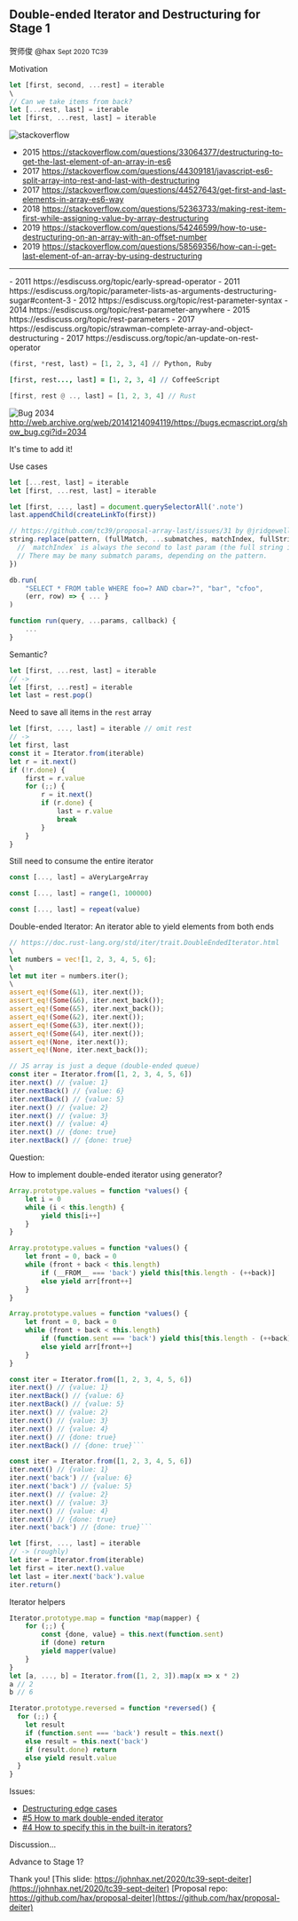 Double-ended Iterator and
Destructuring for Stage 1
--------------------------------------------------------
<div>贺师俊 @hax <small>Sept 2020 TC39</small></div>

Motivation

```js
let [first, second, ...rest] = iterable
\
// Can we take items from back?
let [...rest, last] = iterable
let [first, ...rest, last] = iterable
```

![stackoverflow](so.png)

- 2015 https://stackoverflow.com/questions/33064377/destructuring-to-get-the-last-element-of-an-array-in-es6
- 2017 https://stackoverflow.com/questions/44309181/javascript-es6-split-array-into-rest-and-last-with-destructuring
- 2017 https://stackoverflow.com/questions/44527643/get-first-and-last-elements-in-array-es6-way
- 2018 https://stackoverflow.com/questions/52363733/making-rest-item-first-while-assigning-value-by-array-destructuring
- 2019 https://stackoverflow.com/questions/54246599/how-to-use-destructuring-on-an-array-with-an-offset-number
- 2019 https://stackoverflow.com/questions/58569356/how-can-i-get-last-element-of-an-array-by-using-destructuring
<hr></hr>
- 2011 https://esdiscuss.org/topic/early-spread-operator
- 2011 https://esdiscuss.org/topic/parameter-lists-as-arguments-destructuring-sugar#content-3
- 2012 https://esdiscuss.org/topic/rest-parameter-syntax
- 2014 https://esdiscuss.org/topic/rest-parameter-anywhere
- 2015 https://esdiscuss.org/topic/rest-parameters
- 2017 https://esdiscuss.org/topic/strawman-complete-array-and-object-destructuring
- 2017 https://esdiscuss.org/topic/an-update-on-rest-operator

```python
(first, *rest, last) = [1, 2, 3, 4] // Python, Ruby
```
```coffee
[first, rest..., last] = [1, 2, 3, 4] // CoffeeScript
```
```rust
[first, rest @ .., last] = [1, 2, 3, 4] // Rust
```

![Bug 2034](bug2034.png)
http://web.archive.org/web/20141214094119/https://bugs.ecmascript.org/show_bug.cgi?id=2034

It's time to add it!

Use cases

```js
let [...rest, last] = iterable
let [first, ...rest, last] = iterable
```
```js
let [first, ..., last] = document.querySelectorAll('.note')
last.appendChild(createLinkTo(first))
```

```js
// https://github.com/tc39/proposal-array-last/issues/31 by @jridgewell
string.replace(pattern, (fullMatch, ...submatches, matchIndex, fullString) => {
  // `matchIndex` is always the second to last param (the full string is the last param).
  // There may be many submatch params, depending on the pattern.
})
```

```js
db.run(
	"SELECT * FROM table WHERE foo=? AND cbar=?", "bar", "cfoo",
	(err, row) => { ... }
)
```
```js
function run(query, ...params, callback) {
	...
}
```

Semantic?

```js
let [first, ...rest, last] = iterable
// ->
let [first, ...rest] = iterable
let last = rest.pop()
```

Need to save all items
in the `rest` array

```js
let [first, ..., last] = iterable // omit rest
// ->
let first, last
const it = Iterator.from(iterable)
let r = it.next()
if (!r.done) {
	first = r.value
	for (;;) {
		r = it.next()
		if (r.done) {
			last = r.value
			break
		}
	}
}
```

Still need to consume
the entire iterator

```js
const [..., last] = aVeryLargeArray
```
```js
const [..., last] = range(1, 100000)
```
```js
const [..., last] = repeat(value)
```

Double-ended Iterator:
An iterator able to yield
elements from both ends

```rust
// https://doc.rust-lang.org/std/iter/trait.DoubleEndedIterator.html
\
let numbers = vec![1, 2, 3, 4, 5, 6];
\
let mut iter = numbers.iter();
\
assert_eq!(Some(&1), iter.next());
assert_eq!(Some(&6), iter.next_back());
assert_eq!(Some(&5), iter.next_back());
assert_eq!(Some(&2), iter.next());
assert_eq!(Some(&3), iter.next());
assert_eq!(Some(&4), iter.next());
assert_eq!(None, iter.next());
assert_eq!(None, iter.next_back());
```

```js
// JS array is just a deque (double-ended queue)
const iter = Iterator.from([1, 2, 3, 4, 5, 6])
iter.next() // {value: 1}
iter.nextBack() // {value: 6}
iter.nextBack() // {value: 5}
iter.next() // {value: 2}
iter.next() // {value: 3}
iter.next() // {value: 4}
iter.next() // {done: true}
iter.nextBack() // {done: true}
```

Question:

How to implement
double-ended iterator
using generator?

```js
Array.prototype.values = function *values() {
	let i = 0
	while (i < this.length) {
		yield this[i++]
	}
}
```


```js
Array.prototype.values = function *values() {
	let front = 0, back = 0
	while (front + back < this.length)
		if (__FROM__ === 'back') yield this[this.length - (++back)]
		else yield arr[front++]
	}
}
```

```js
Array.prototype.values = function *values() {
	let front = 0, back = 0
	while (front + back < this.length)
		if (function.sent === 'back') yield this[this.length - (++back)]
		else yield arr[front++]
	}
}
```

```js
const iter = Iterator.from([1, 2, 3, 4, 5, 6])
iter.next() // {value: 1}
iter.nextBack() // {value: 6}
iter.nextBack() // {value: 5}
iter.next() // {value: 2}
iter.next() // {value: 3}
iter.next() // {value: 4}
iter.next() // {done: true}
iter.nextBack() // {done: true}```
```

```js
const iter = Iterator.from([1, 2, 3, 4, 5, 6])
iter.next() // {value: 1}
iter.next('back') // {value: 6}
iter.next('back') // {value: 5}
iter.next() // {value: 2}
iter.next() // {value: 3}
iter.next() // {value: 4}
iter.next() // {done: true}
iter.next('back') // {done: true}```
```

```js
let [first, ..., last] = iterable
// -> (roughly)
let iter = Iterator.from(iterable)
let first = iter.next().value
let last = iter.next('back').value
iter.return()
```

Iterator helpers

```js
Iterator.prototype.map = function *map(mapper) {
	for (;;) {
		const {done, value} = this.next(function.sent)
		if (done) return
		yield mapper(value)
	}
}
let [a, ..., b] = Iterator.from([1, 2, 3]).map(x => x * 2)
a // 2
b // 6
```

```js
Iterator.prototype.reversed = function *reversed() {
  for (;;) {
    let result
    if (function.sent === 'back') result = this.next()
    else result = this.next('back')
    if (result.done) return
    else yield result.value
  }
}
```

Issues:
- [Destructuring edge cases](https://github.com/hax/proposal-deiter/blob/main/destructuring.md)
- [#5 How to mark double-ended iterator](https://github.com/hax/proposal-deiter/issues/5)
- [#4 How to specify this in the built-in iterators?](https://github.com/hax/proposal-deiter/issues/4)

Discussion...

Advance to Stage 1?

Thank you!
[This slide: https://johnhax.net/2020/tc39-sept-deiter](https://johnhax.net/2020/tc39-sept-deiter)
[Proposal repo: https://github.com/hax/proposal-deiter](https://github.com/hax/proposal-deiter)
